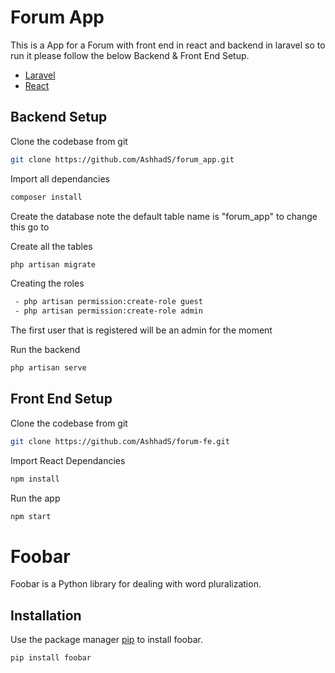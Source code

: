 # Forum App
This is a App for a Forum with front end in react and backend in laravel so to run it please follow the below Backend & Front End Setup.
- [Laravel](https://github.com/AshhadS/forum_app) 
- [React](https://github.com/AshhadS/forum-fe)

Backend Setup
------------

Clone the codebase from git
```bash
git clone https://github.com/AshhadS/forum_app.git
```

Import all dependancies
```bash
composer install
```

Create the database
 note the default table name is "forum_app" to change this go to

Create all the tables
```bash
php artisan migrate
```
Creating the roles
```bash
 - php artisan permission:create-role guest
 - php artisan permission:create-role admin
```
The first user that is registered will be an admin for the moment

Run the backend
```bash
php artisan serve
```


Front End Setup
---------------
Clone the codebase from git
```bash
git clone https://github.com/AshhadS/forum-fe.git
```

Import React Dependancies
```bash
npm install
```

Run the app
```bash
npm start
```

# Foobar

Foobar is a Python library for dealing with word pluralization.

## Installation

Use the package manager [pip](https://pip.pypa.io/en/stable/) to install foobar.

```bash
pip install foobar
```